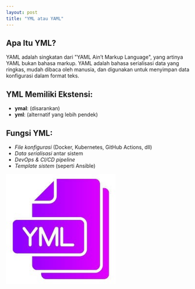 ```yaml
---
layout: post
title: "YML atau YAML"
---
```


## Apa Itu YML?

YAML adalah singkatan dari "YAML Ain’t Markup Language", yang artinya YAML bukan bahasa markup.
YAML adalah bahasa serialisasi data yang ringkas, mudah dibaca oleh manusia, dan digunakan untuk menyimpan data konfigurasi dalam format teks.

## YML Memiliki Ekstensi:
- **ymal**: (disarankan)
- **yml**: (alternatif yang lebih pendek)

## Fungsi YML:
- *File konfigurasi* (Docker, Kubernetes, GitHub Actions, dll)
- *Data serialisasi* antar sistem
- *DevOps & CI/CD pipeline*
- *Template sistem* (seperti Ansible)

<img src="/assets/images/yml.jpg" style="width: 300px; height: auto;">